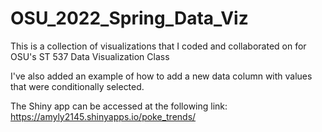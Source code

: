 # OSU_2022_Spring_Data_Viz
This is a collection of visualizations that I coded and collaborated on for OSU's ST 537 Data Visualization Class

I've also added an example of how to add a new data column with values that were conditionally selected. 

The Shiny app can be accessed at the following link: https://amyly2145.shinyapps.io/poke_trends/

